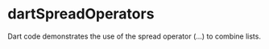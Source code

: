 # dartSpreadOperators
Dart code demonstrates the use of the spread operator (...) to combine lists. 
